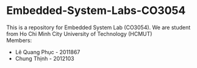 # Embedded-System-Labs-CO3054
This is a repository for Embedded System Lab (CO3054).
We are student from Ho Chi Minh City University of Technology (HCMUT)  
Members:
<ul>
  <li>Lê Quang Phục - 2011867</li>
  <li>Chung Thịnh   - 2012103</li>
</ul>
